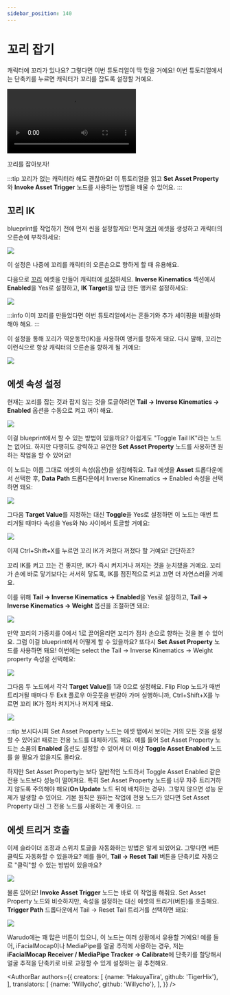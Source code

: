 ```yaml
---
sidebar_position: 140
---
```


# 꼬리 잡기

캐릭터에 꼬리가 있나요? 그렇다면 이번 튜토리얼이 딱 맞을 거예요! 이번 튜토리얼에서는 단축키를 누르면 캐릭터가 꼬리를 잡도록 설정할 거예요.

<div style={{width: '100%'}} className="video-box"><video controls loop src="/doc-img/tail.mp4" /></div>
<p class="img-desc">꼬리를 잡아보자!</p>

:::tip
꼬리가 없는 캐릭터라 해도 괜찮아요! 이 튜토리얼을 읽고 **Set Asset Property**와 **Invoke Asset Trigger** 노드를 사용하는 방법을 배울 수 있어요.
:::

## 꼬리 IK

blueprint를 작업하기 전에 먼저 씬을 설정할게요! 먼저 [앵커](../../assets/anchor) 에셋을 생성하고 캐릭터의 오른손에 부착하세요:

![](/doc-img/en-blueprint-tail-2.png)

이 설정은 나중에 꼬리를 캐릭터의 오른손으로 향하게 할 때 유용해요.

다음으로 [꼬리](../../assets/tail) 에셋을 만들어 캐릭터에 [설정](../../assets/tail#setup)하세요. **Inverse Kinematics** 섹션에서 **Enabled**을 Yes로 설정하고, **IK Target**을 방금 만든 앵커로 설정하세요:

![](/doc-img/en-blueprint-tail-3.png)

:::info
이미 꼬리를 만들었다면 이번 튜토리얼에서는 흔들기와 추가 셰이핑을 비활성화해야 해요.
:::

이 설정을 통해 꼬리가 역운동학(IK)을 사용하여 앵커를 향하게 돼요. 다시 말해, 꼬리는 이런식으로 항상 캐릭터의 오른손을 향하게 될 거예요:

![](/doc-img/en-blueprint-tail-1.png)

## 에셋 속성 설정

현재는 꼬리를 잡는 것과 잡지 않는 것을 토글하려면 **Tail → Inverse Kinematics → Enabled** 옵션을 수동으로 켜고 꺼야 해요.

![](/doc-img/en-blueprint-tail-4.png)

이걸 blueprint에서 할 수 있는 방법이 있을까요? 아쉽게도 "Toggle Tail IK"라는 노드는 없어요. 하지만 다행히도 강력하고 유연한 **Set Asset Property** 노드를 사용하면 원하는 작업을 할 수 있어요!

이 노드는 이름 그대로 에셋의 속성(옵션)을 설정해줘요. Tail 에셋을 **Asset** 드롭다운에서 선택한 후, **Data Path** 드롭다운에서 Inverse Kinematics → Enabled 속성을 선택하면 돼요:

![](/doc-img/en-blueprint-tail-9.png)

그다음 **Target Value**를 지정하는 대신 **Toggle**을 Yes로 설정하면 이 노드는 매번 트리거될 때마다 속성을 Yes와 No 사이에서 토글할 거예요:

![](/doc-img/en-blueprint-tail-5.png)

이제 Ctrl+Shift+X를 누르면 꼬리 IK가 켜졌다 꺼졌다 할 거예요! 간단하죠?

꼬리 IK를 켜고 끄는 건 좋지만, IK가 즉시 켜지거나 꺼지는 것을 눈치챘을 거예요. 꼬리가 손에 바로 닿기보다는 서서히 닿도록, IK를 점진적으로 켜고 끄면 더 자연스러울 거예요.

이를 위해 **Tail → Inverse Kinematics → Enabled**을 Yes로 설정하고, **Tail → Inverse Kinematics → Weight** 옵션을 조절하면 돼요:

![](/doc-img/en-blueprint-tail-6.png)

만약 꼬리의 가중치를 0에서 1로 끌어올리면 꼬리가 점차 손으로 향하는 것을 볼 수 있어요. 그럼 이걸 blueprint에서 어떻게 할 수 있을까요? 또다시 **Set Asset Property** 노드를 사용하면 돼요! 이번에는 select the Tail → Inverse Kinematics → Weight property 속성을 선택해요:

![](/doc-img/en-blueprint-tail-8.png)

그다음 두 노드에서 각각 **Target Value**를 1과 0으로 설정해요. Flip Flop 노드가 매번 트리거될 때마다 두 Exit 플로우 아웃풋을 번갈아 가며 실행하니까, Ctrl+Shift+X를 누르면 꼬리 IK가 점차 켜지거나 꺼지게 돼요.

![](/doc-img/en-blueprint-tail-7.png)

:::tip
보시다시피 Set Asset Property 노드는 에셋 탭에서 보이는 거의 모든 것을 설정할 수 있어요! 때로는 전용 노드를 대체하기도 해요. 예를 들어 Set Asset Property 노드는 소품의 **Enabled** 옵션도 설정할 수 있어서 더 이상 **Toggle Asset Enabled** 노드를 쓸 필요가 없을지도 몰라요.

하지만 Set Asset Property는 보다 일반적인 노드라서 Toggle Asset Enabled 같은 전용 노드보다 성능이 떨어져요. 특히 Set Asset Property 노드를 너무 자주 트리거하지 않도록 주의해야 해요(**On Update** 노드 뒤에 배치하는 경우). 그렇지 않으면 성능 문제가 발생할 수 있어요. 기본 원칙은 원하는 작업에 전용 노드가 있다면 Set Asset Property 대신 그 전용 노드를 사용하는 게 좋아요.
:::

## 에셋 트리거 호출

이제 슬라이더 조정과 스위치 토글을 자동화하는 방법은 알게 되었어요. 그렇다면 버튼 클릭도 자동화할 수 있을까요? 예를 들어, **Tail → Reset Tail** 버튼을 단축키로 자동으로 "클릭"할 수 있는 방법이 있을까요?

![](/doc-img/en-blueprint-tail-11.png)

물론 있어요! **Invoke Asset Trigger** 노드는 바로 이 작업을 해줘요. Set Asset Property 노드와 비슷하지만, 속성을 설정하는 대신 에셋의 트리거(버튼)를 호출해요. **Trigger Path** 드롭다운에서 Tail → Reset Tail 트리거를 선택하면 돼요:

![](/doc-img/en-blueprint-tail-10.png)

Warudo에는 꽤 많은 버튼이 있으니, 이 노드는 여러 상황에서 유용할 거예요! 예를 들어, iFacialMocap이나 MediaPipe를 얼굴 추적에 사용하는 경우, 저는 **iFacialMocap Receiver / MediaPipe Tracker → Calibrate**에 단축키를 할당해서 얼굴 추적을 단축키로 바로 교정할 수 있게 설정하는 걸 추천해요.

<AuthorBar authors={{
  creators: [
    {name: 'HakuyaTira', github: 'TigerHix'},
  ],
  translators: [
    {name: 'Willycho', github: 'Willycho'},
  ],
}} />
